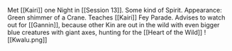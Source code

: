 Met [[Kairi]] one Night in [[Session 13]].
Some kind of Spirit.
Appearance: Green shimmer of a Crane.
Teaches [[Kairi]] Fey Parade.
Advises to watch out for [[Gannin]], because other Kin are out in the wild with even bigger blue creatures with giant axes, hunting for the [[Heart of the Wild]]
![[Kwalu.png]]